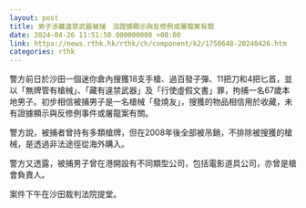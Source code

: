```yaml
---
layout: post
title: 男子涉藏違禁武器被捕　沒證據顯示與反修例或屠龍案有關
date: 2024-04-26 11:51:50.000000000 +08:00
link: https://news.rthk.hk/rthk/ch/component/k2/1750648-20240426.htm
categories: rthk
---
```


警方前日於沙田一個迷你倉內搜獲18支手槍、過百發子彈、11把刀和4把匕首，並以「無牌管有槍械」、「藏有違禁武器」及「行使虛假文書」罪，拘捕一名67歲本地男子。初步相信被捕男子是一名槍械「發燒友」，搜獲的物品相信用於收藏，未有證據顯示與反修例事件或屠龍案有關。

警方說，被捕者曾持有多類槍牌，但在2008年後全部被吊銷，不排除被搜獲的槍械，是透過非法途徑從海外購入。

警方又透露，被捕男子曾在港開設有不同類型公司，包括電影道具公司，亦曾是槍會負責人。

案件下午在沙田裁判法院提堂。
